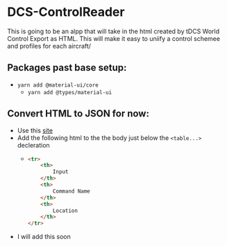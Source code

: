 # DCS-ControlReader
 This is going to be an alpp that will take in the html created by tDCS World Control Export as HTML. This will make it easy to uniify a control schemee and profiles for each aircraft/

## Packages past base setup:
- `yarn add @material-ui/core`
    - `yarn add @types/material-ui`


## Convert HTML to JSON for now:
- Use this [site](https://www.convertjson.com/html-table-to-json.htm)
- Add the following html to the the body just below the `<table...>` decleration 
  - ```html
    <tr>
        <th>
            Input
        </th>
        <th>
            Command Name
        </th>
        <th>
            Location
        </th>
    </tr>

- I will add this soon